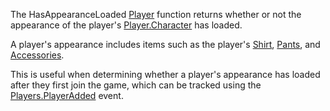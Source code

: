 The HasAppearanceLoaded [Player](https://developer.roblox.com/en-us/api-reference/class/Player) function returns whether or not the appearance of the player's [Player.Character](https://developer.roblox.com/en-us/api-reference/property/Player/Character) has loaded.

A player's appearance includes items such as the player's [Shirt](https://developer.roblox.com/en-us/api-reference/class/Shirt), [Pants](https://developer.roblox.com/en-us/api-reference/class/Pants), and [Accessories](https://developer.roblox.com/en-us/api-reference/class/Accessory).

This is useful when determining whether a player's appearance has loaded after they first join the game, which can be tracked using the [Players.PlayerAdded](https://developer.roblox.com/en-us/api-reference/event/Players/PlayerAdded) event.
